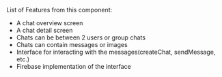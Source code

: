 List of Features from this component:
* A chat overview screen
* A chat detail screen
* Chats can be between 2 users or group chats
* Chats can contain messages or images
* Interface for interacting with the messages(createChat, sendMessage, etc.)
* Firebase implementation of the interface
